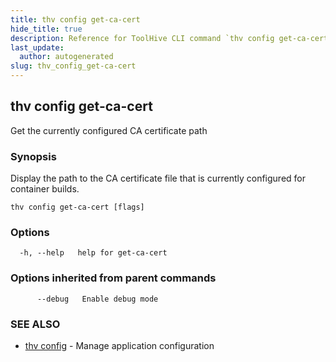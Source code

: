 ```yaml
---
title: thv config get-ca-cert
hide_title: true
description: Reference for ToolHive CLI command `thv config get-ca-cert`
last_update:
  author: autogenerated
slug: thv_config_get-ca-cert
---
```


## thv config get-ca-cert

Get the currently configured CA certificate path

### Synopsis

Display the path to the CA certificate file that is currently configured for container builds.

```
thv config get-ca-cert [flags]
```

### Options

```
  -h, --help   help for get-ca-cert
```

### Options inherited from parent commands

```
      --debug   Enable debug mode
```

### SEE ALSO

* [thv config](thv_config.md)	 - Manage application configuration

